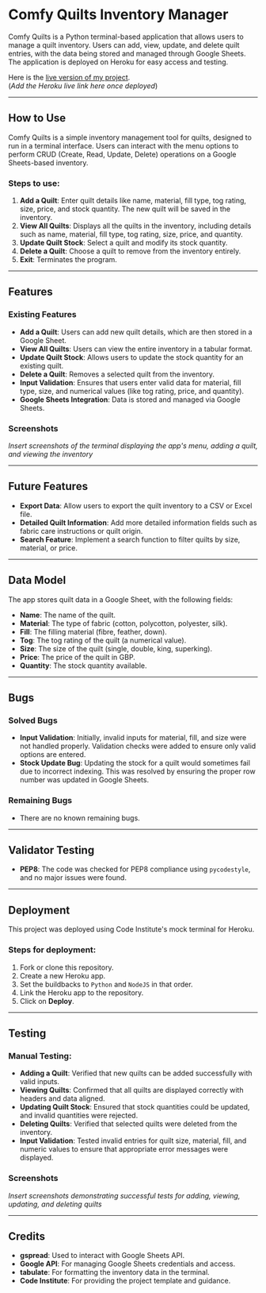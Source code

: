 **Comfy Quilts Inventory Manager**
==================================

Comfy Quilts is a Python terminal-based application that allows users to manage a quilt inventory. Users can add, view, update, and delete quilt entries, with the data being stored and managed through Google Sheets. The application is deployed on Heroku for easy access and testing.

Here is the [live version of my project](#).\
(*Add the Heroku live link here once deployed*)

* * * * *

**How to Use**
--------------

Comfy Quilts is a simple inventory management tool for quilts, designed to run in a terminal interface. Users can interact with the menu options to perform CRUD (Create, Read, Update, Delete) operations on a Google Sheets-based inventory.

### Steps to use:

1.  **Add a Quilt**: Enter quilt details like name, material, fill type, tog rating, size, price, and stock quantity. The new quilt will be saved in the inventory.
2.  **View All Quilts**: Displays all the quilts in the inventory, including details such as name, material, fill type, tog rating, size, price, and quantity.
3.  **Update Quilt Stock**: Select a quilt and modify its stock quantity.
4.  **Delete a Quilt**: Choose a quilt to remove from the inventory entirely.
5.  **Exit**: Terminates the program.

* * * * *

**Features**
------------

### **Existing Features**

-   **Add a Quilt**: Users can add new quilt details, which are then stored in a Google Sheet.
-   **View All Quilts**: Users can view the entire inventory in a tabular format.
-   **Update Quilt Stock**: Allows users to update the stock quantity for an existing quilt.
-   **Delete a Quilt**: Removes a selected quilt from the inventory.
-   **Input Validation**: Ensures that users enter valid data for material, fill type, size, and numerical values (like tog rating, price, and quantity).
-   **Google Sheets Integration**: Data is stored and managed via Google Sheets.

### **Screenshots**

*Insert screenshots of the terminal displaying the app's menu, adding a quilt, and viewing the inventory*

* * * * *

**Future Features**
-------------------

-   **Export Data**: Allow users to export the quilt inventory to a CSV or Excel file.
-   **Detailed Quilt Information**: Add more detailed information fields such as fabric care instructions or quilt origin.
-   **Search Feature**: Implement a search function to filter quilts by size, material, or price.

* * * * *

**Data Model**
--------------

The app stores quilt data in a Google Sheet, with the following fields:

-   **Name**: The name of the quilt.
-   **Material**: The type of fabric (cotton, polycotton, polyester, silk).
-   **Fill**: The filling material (fibre, feather, down).
-   **Tog**: The tog rating of the quilt (a numerical value).
-   **Size**: The size of the quilt (single, double, king, superking).
-   **Price**: The price of the quilt in GBP.
-   **Quantity**: The stock quantity available.

* * * * *

**Bugs**
--------

### **Solved Bugs**

-   **Input Validation**: Initially, invalid inputs for material, fill, and size were not handled properly. Validation checks were added to ensure only valid options are entered.
-   **Stock Update Bug**: Updating the stock for a quilt would sometimes fail due to incorrect indexing. This was resolved by ensuring the proper row number was updated in Google Sheets.

### **Remaining Bugs**

-   There are no known remaining bugs.

* * * * *

**Validator Testing**
---------------------

-   **PEP8**: The code was checked for PEP8 compliance using `pycodestyle`, and no major issues were found.

* * * * *

**Deployment**
--------------

This project was deployed using Code Institute's mock terminal for Heroku.

### **Steps for deployment**:

1.  Fork or clone this repository.
2.  Create a new Heroku app.
3.  Set the buildbacks to `Python` and `NodeJS` in that order.
4.  Link the Heroku app to the repository.
5.  Click on **Deploy**.

* * * * *

**Testing**
-----------

### **Manual Testing**:

-   **Adding a Quilt**: Verified that new quilts can be added successfully with valid inputs.
-   **Viewing Quilts**: Confirmed that all quilts are displayed correctly with headers and data aligned.
-   **Updating Quilt Stock**: Ensured that stock quantities could be updated, and invalid quantities were rejected.
-   **Deleting Quilts**: Verified that selected quilts were deleted from the inventory.
-   **Input Validation**: Tested invalid entries for quilt size, material, fill, and numeric values to ensure that appropriate error messages were displayed.

### **Screenshots**

*Insert screenshots demonstrating successful tests for adding, viewing, updating, and deleting quilts*

* * * * *

**Credits**
-----------

-   **gspread**: Used to interact with Google Sheets API.
-   **Google API**: For managing Google Sheets credentials and access.
-   **tabulate**: For formatting the inventory data in the terminal.
-   **Code Institute**: For providing the project template and guidance.